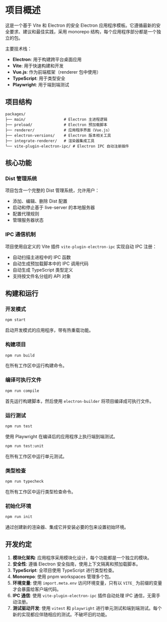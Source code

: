 # 项目概述

这是一个基于 Vite 和 Electron 的安全 Electron 应用程序模板。它遵循最新的安全要求、建议和最佳实践，采用 monorepo 结构，每个应用程序部分都是一个独立的包。

主要技术栈：
- **Electron**: 用于构建跨平台桌面应用
- **Vite**: 用于快速构建和开发
- **Vue.js**: 作为前端框架（renderer 包中使用）
- **TypeScript**: 用于类型安全
- **Playwright**: 用于端到端测试

## 项目结构

```
packages/
├── main/                 # Electron 主进程逻辑
├── preload/              # Electron 预加载脚本
├── renderer/             # 应用程序界面（Vue.js）
├── electron-versions/    # Electron 版本相关工具
├── integrate-renderer/   # 渲染器集成工具
└── vite-plugin-electron-ipc/ # Electron IPC 自动注册插件
```

## 核心功能

### Dist 管理系统
项目包含一个完整的 Dist 管理系统，允许用户：
- 添加、编辑、删除 Dist 配置
- 启动和停止基于 live-server 的本地服务器
- 配置代理规则
- 管理服务器状态

### IPC 通信机制
项目使用自定义的 Vite 插件 `vite-plugin-electron-ipc` 实现自动 IPC 注册：
- 自动扫描主进程中的 IPC 函数
- 自动生成预加载脚本中的 IPC 调用代码
- 自动生成 TypeScript 类型定义
- 支持按文件名分组的 API 对象

## 构建和运行

### 开发模式
```bash
npm start
```
启动开发模式的应用程序，带有热重载功能。

### 构建项目
```bash
npm run build
```
在所有工作区中运行构建命令。

### 编译可执行文件
```bash
npm run compile
```
首先运行构建脚本，然后使用 `electron-builder` 将项目编译成可执行文件。

### 运行测试
```bash
npm run test
```
使用 Playwright 在编译后的应用程序上执行端到端测试。

```bash
npm run test:unit
```
在所有工作区中运行单元测试。

### 类型检查
```bash
npm run typecheck
```
在所有工作区中运行类型检查命令。

### 初始化环境
```bash
npm run init
```
通过创建新的渲染器、集成它并安装必要的包来设置初始环境。

## 开发约定

1. **模块化架构**: 应用程序采用模块化设计，每个功能都是一个独立的模块。
2. **安全性**: 遵循 Electron 安全指南，使用上下文隔离和预加载脚本。
3. **TypeScript**: 全项目使用 TypeScript 进行类型检查。
4. **Monorepo**: 使用 pnpm workspaces 管理多个包。
5. **环境变量**: 使用 `import.meta.env` 访问环境变量，只有以 `VITE_` 为前缀的变量才会暴露给客户端代码。
6. **IPC 通信**: 使用 `vite-plugin-electron-ipc` 插件自动处理 IPC 通信，无需手动注册。
7. **测试驱动开发**: 使用 `vitest` 和 `playwright` 进行单元测试和端到端测试。每个新的实现都应伴随相应的测试。不破坏旧的功能。
